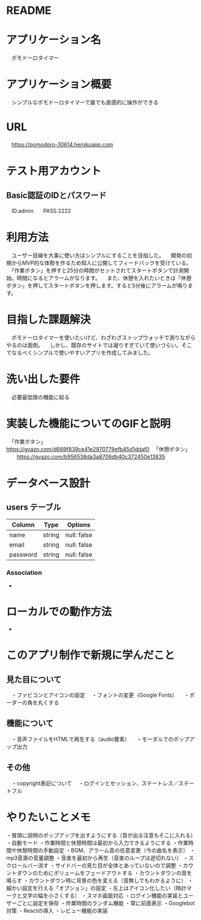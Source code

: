 # README

# アプリケーション名
　ポモドーロタイマー

# アプリケーション概要
　シンプルなポモドーロタイマーで誰でも直感的に操作ができる

# URL
　https://pomodoro-30614.herokuapp.com

# テスト用アカウント

## Basic認証のIDとパスワード  
　ID:admin  
　PASS:2222  

# 利用方法
　ユーザー目線を大事に使い方はシンプルにすることを目指した。
　開発の初期からMVP的な体勢を作るため知人に公開してフィードバックを受けている。
　「作業ボタン」を押すと25分の時間がセットされてスタートボタンで計測開始。時間になるとアラームがなります。
　また、休憩を入れたいときは「休憩ボタン」を押してスタートボタンを押します。すると5分後にアラームが鳴ります。

# 目指した課題解決
　ポモドーロタイマーを使いたいけど、わざわざストップウォッチで測りながらやるのは面倒。
　しかし、既存のサイトでは凝りすぎていて使いづらい。そこでなるべくシンプルで使いやすいアプリを作成してみました。

# 洗い出した要件
　必要最低限の機能に絞る

# 実装した機能についてのGIFと説明
　「作業ボタン」
　　https://gyazo.com/d669f839ce41e2970779efb45d1ddaf0
　「休憩ボタン」
　　https://gyazo.com/b956538da3a8706db40c372450e13835

# データベース設計

## users テーブル

| Column   | Type   | Options     |
| -------- | ------ | ----------- |
| name     | string | null: false |
| email    | string | null: false |
| password | string | null: false |

### Association
- 

# ローカルでの動作方法
-

# このアプリ制作で新規に学んだこと

## 見た目について
　・ファビコンとアイコンの設定
　・フォントの変更（Google Fonts）
　・ボーダーの角を丸くする

## 機能について
　・音声ファイルをHTMLで再生する（audio要素）
　・モーダルでのポップアップ出力

## その他
　・copyright表記について
　・ログインとセッション、ステートレス／ステートフル

# やりたいことメモ
 ・冒頭に説明のポップアップを出すようにする（音が出る注意もそこに入れる）
 ・自動モード
 ・作業時間と休憩時間は最初から入力できるようにする
 ・作業時間や休憩時間の手動設定
 ・BGM、アラーム音の任意変更（今の曲名を表示）
 ・mp3音源の音量調整
 ・音楽を最初から再生（音楽のループは途切れない）
 ・スクロールバー消す
 ・サイドバーの見た目が全体とあっていないので調整
 ・カウントダウンのためにボリュームをフェードアウトする
 ・カウントダウンの音を鳴らす
 ・カウントダウン時に背景の色を変える（音無しでもわかるように）
 ・細かい設定を行える「オプション」の設定
 ・左上はアイコン化したい（時計マークと文字の幅を小さくする）
 ・スマホ画面対応
 ・ログイン機能の実装とユーザーごとに設定を保存
 ・作業時間のランダム機能
 ・常に前面表示
 ・Googlebot対策
 ・Reactの導入
 ・レビュー機能の実装
